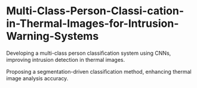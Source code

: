 # Multi-Class-Person-Classi-cation-in-Thermal-Images-for-Intrusion-Warning-Systems
Developing a multi-class person classiﬁcation system using CNNs, improving intrusion detection in thermal images.

Proposing a segmentation-driven classiﬁcation method, enhancing thermal image analysis accuracy.
